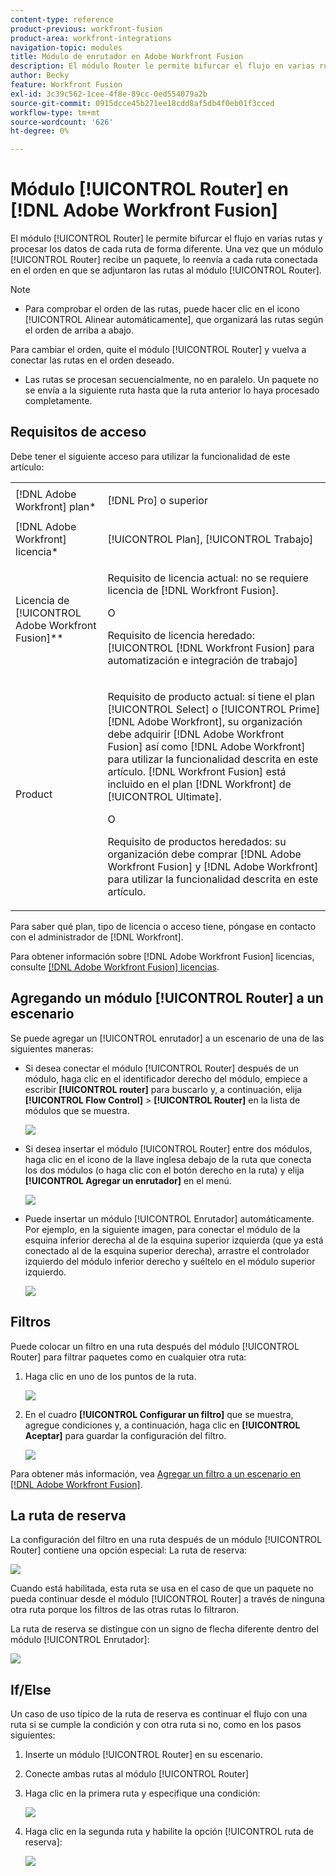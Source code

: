 ```yaml
---
content-type: reference
product-previous: workfront-fusion
product-area: workfront-integrations
navigation-topic: modules
title: Módulo de enrutador en Adobe Workfront Fusion
description: El módulo Router le permite bifurcar el flujo en varias rutas y procesar los datos de cada ruta de forma diferente. Una vez que un módulo Enrutador recibe un paquete, lo reenvía a cada ruta conectada en el orden en que se adjuntaron las rutas al módulo Enrutador.
author: Becky
feature: Workfront Fusion
exl-id: 3c39c562-1cee-4f8e-89cc-0ed554079a2b
source-git-commit: 0915dcce45b271ee18cdd8af5db4f0eb01f3cced
workflow-type: tm+mt
source-wordcount: '626'
ht-degree: 0%

---
```


# Módulo [!UICONTROL Router] en [!DNL Adobe Workfront Fusion]

El módulo [!UICONTROL Router] le permite bifurcar el flujo en varias rutas y procesar los datos de cada ruta de forma diferente. Una vez que un módulo [!UICONTROL Router] recibe un paquete, lo reenvía a cada ruta conectada en el orden en que se adjuntaron las rutas al módulo [!UICONTROL Router].

>[!NOTE]
>
>* Para comprobar el orden de las rutas, puede hacer clic en el icono [!UICONTROL Alinear automáticamente], que organizará las rutas según el orden de arriba a abajo.
>
>  Para cambiar el orden, quite el módulo [!UICONTROL Router] y vuelva a conectar las rutas en el orden deseado.
>
>* Las rutas se procesan secuencialmente, no en paralelo. Un paquete no se envía a la siguiente ruta hasta que la ruta anterior lo haya procesado completamente.
>



## Requisitos de acceso

Debe tener el siguiente acceso para utilizar la funcionalidad de este artículo:

<table style="table-layout:auto">
 <col> 
 <col> 
 <tbody> 
  <tr> 
    <td role="rowheader">[!DNL Adobe Workfront] plan*</td> 
   <td> <p>[!DNL Pro] o superior</p> </td> 
  </tr> 
  <tr data-mc-conditions=""> 
   <td role="rowheader">[!DNL Adobe Workfront] licencia*</td> 
   <td> <p>[!UICONTROL Plan], [!UICONTROL Trabajo]</p> </td> 
  </tr> 
  <tr> 
   <td role="rowheader">Licencia de [!UICONTROL Adobe Workfront Fusion]**</td> 
   <td>
   <p>Requisito de licencia actual: no se requiere licencia de [!DNL Workfront Fusion].</p>
   <p>O</p>
   <p>Requisito de licencia heredado: [!UICONTROL [!DNL Workfront Fusion] para automatización e integración de trabajo] </p>
   </td> 
  </tr> 
  <tr> 
   <td role="rowheader">Product</td> 
   <td>
   <p>Requisito de producto actual: si tiene el plan [!UICONTROL Select] o [!UICONTROL Prime] [!DNL Adobe Workfront], su organización debe adquirir [!DNL Adobe Workfront Fusion] así como [!DNL Adobe Workfront] para utilizar la funcionalidad descrita en este artículo. [!DNL Workfront Fusion] está incluido en el plan [!DNL Workfront] de [!UICONTROL Ultimate].</p>
   <p>O</p>
   <p>Requisito de productos heredados: su organización debe comprar [!DNL Adobe Workfront Fusion] y [!DNL Adobe Workfront] para utilizar la funcionalidad descrita en este artículo.</p>
   </td> 
  </tr> 
 </tbody> 
</table>

Para saber qué plan, tipo de licencia o acceso tiene, póngase en contacto con el administrador de [!DNL Workfront].

Para obtener información sobre [!DNL Adobe Workfront Fusion] licencias, consulte [[!DNL Adobe Workfront Fusion] licencias](../../workfront-fusion/get-started/license-automation-vs-integration.md).

## Agregando un módulo [!UICONTROL Router] a un escenario

Se puede agregar un [!UICONTROL enrutador] a un escenario de una de las siguientes maneras:

* Si desea conectar el módulo [!UICONTROL Router] después de un módulo, haga clic en el identificador derecho del módulo, empiece a escribir **[!UICONTROL router]** para buscarlo y, a continuación, elija **[!UICONTROL Flow Control]** > **[!UICONTROL Router]** en la lista de módulos que se muestra.

  ![](assets/connect-the-router-350x108.png)

* Si desea insertar el módulo [!UICONTROL Router] entre dos módulos, haga clic en el icono de la llave inglesa debajo de la ruta que conecta los dos módulos (o haga clic con el botón derecho en la ruta) y elija **[!UICONTROL Agregar un enrutador]** en el menú.

  ![](assets/insert-router-350x191.png)

* Puede insertar un módulo [!UICONTROL Enrutador] automáticamente. Por ejemplo, en la siguiente imagen, para conectar el módulo de la esquina inferior derecha al de la esquina superior izquierda (que ya está conectado al de la esquina superior derecha), arrastre el controlador izquierdo del módulo inferior derecho y suéltelo en el módulo superior izquierdo.

  ![](assets/insert-router-automatically-350x379.png)

## Filtros

Puede colocar un filtro en una ruta después del módulo [!UICONTROL Router] para filtrar paquetes como en cualquier otra ruta:

1. Haga clic en uno de los puntos de la ruta.

   ![](assets/router-click-a-dot-in-route-350x339.png)

1. En el cuadro **[!UICONTROL Configurar un filtro]** que se muestra, agregue condiciones y, a continuación, haga clic en **[!UICONTROL Aceptar]** para guardar la configuración del filtro.

   ![](assets/set-up-a-filter-2-350x242.png)

Para obtener más información, vea [Agregar un filtro a un escenario en [!DNL Adobe Workfront Fusion]](../../workfront-fusion/scenarios/add-a-filter-to-a-scenario.md).

## La ruta de reserva

La configuración del filtro en una ruta después de un módulo [!UICONTROL Router] contiene una opción especial: La ruta de reserva:

![](assets/fallback-route-350x260.png)

Cuando está habilitada, esta ruta se usa en el caso de que un paquete no pueda continuar desde el módulo [!UICONTROL Router] a través de ninguna otra ruta porque los filtros de las otras rutas lo filtraron.

La ruta de reserva se distingue con un signo de flecha diferente dentro del módulo [!UICONTROL Enrutador]:

![](assets/arrow-sign-in-router-module-350x361.png)

## If/Else

Un caso de uso típico de la ruta de reserva es continuar el flujo con una ruta si se cumple la condición y con otra ruta si no, como en los pasos siguientes:

1. Inserte un módulo [!UICONTROL Router] en su escenario.
1. Conecte ambas rutas al módulo [!UICONTROL Router]
1. Haga clic en la primera ruta y especifique una condición:

   ![](assets/set-up-a-filter-2-350x242.png)

1. Haga clic en la segunda ruta y habilite la opción [!UICONTROL ruta de reserva]:

   ![](assets/enable-fallback-route-option-350x238.png)
